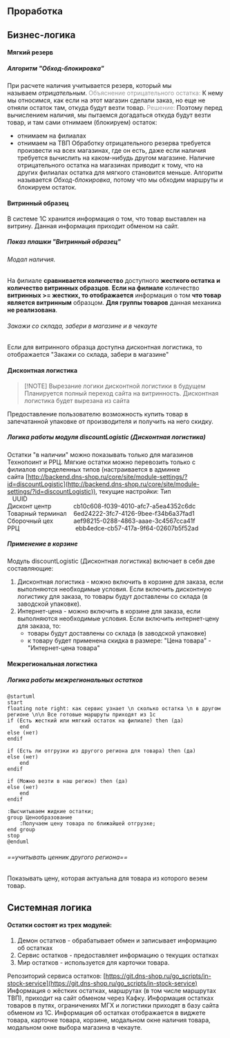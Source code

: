 ## Проработка
## Бизнес-логика
#### Мягкий резерв
##### Алгоритм "Обход-блокировка"
При расчете наличия учитывается резерв, который мы называем _отрицательным_. 
<span style="color:rgb(150, 150, 150)">Объяснение отрицательного остатка:</span> К нему мы относимся, как если на этот магазин сделали заказ, но еще не отняли остаток там, откуда будут везти товар. 
<span style="color:rgb(150, 150, 150)">Решение:</span> Поэтому перед вычислением наличия, мы пытаемся догадаться откуда будут везти товар, и там сами отнимаем (блокируем) остаток: 
- отнимаем на филиалах
- отнимаем на ТВП 
Обработку отрицательного резерва требуется произвести на всех магазинах, где он есть, даже если наличия требуется вычислить на каком-нибудь другом магазине. Наличие отрицательного остатка на магазинах приводит к тому, что на других филиалах остатка для мягкого становится меньше. 
Алгоритм называется _Обход-блокировка_, потому что мы обходим маршруты и блокируем остаток.
#### Витринный образец
В системе 1С хранится информация о том, что товар выставлен на витрину.
Данная информация приходит обменом на сайт.
##### Показ плашки "Витринный образец"
###### Модал наличия.
На филиале **сравнивается количество** доступного **жесткого остатка** **и** **количество витринных образцов**.
**Если на филиале** количество **витринных >= жестких, то отображается** информация о том **что товар является витринным** образцом.
**Для группы товаров** данная механика **не реализована**.
###### Закажи со склада, забери в магазине и в чекауте
Если для витринного образца доступна дисконтная логистика, то отображается "Закажи со склада, забери в магазине"
#### Дисконтная логистика

> [!NOTE] Вырезание логики дисконтной логистики в будущем 
> Планируется полный переход сайта на витринность.
> Дисконтная логистика будет вырезана из сайта

Предоставление пользователю возможность купить товар в запечатанной упаковке от производителя и получить на него скидку.
##### Логика работы модуля discountLogistic (Дисконтная логистика)
Остатки "в наличии" можно показывать только для магазинов Технопоинт и РРЦ.
Мягкие остатки можно перевозить только с филиалов определенных типов (настраивается в админке сайта [http://backend.dns-shop.ru/core/site/module-settings/?id=discountLogistic](http://backend.dns-shop.ru/core/site/module-settings/?id=discountLogistic)), текущие настройки:
Тип                                  UUID  
Дисконт центр             cb10c608-f039-4010-afc7-a5ea4352c6dc  
Товарный терминал    6ed24222-3fc7-4126-9bee-f34b6a37fad1  
Сборочный цех            aef98215-0288-4863-aaae-3c4567cca41f  
РРЦ                                 ebb4edce-cb57-417a-9f64-02607b5f52ad
##### Применение в корзине
Модуль discountLogistic (Дисконтная логистика) включает в себя две составляющие: 
1) Дисконтная логистика - можно включить в корзине для заказа, если выполняются необходимые условия. Если включить дисконтную логистику для заказа, то товары будут доставлены со склада (в заводской упаковке).
2) Интернет-цена - можно включить в корзине для заказа, если выполняются необходимые условия. Если включить интернет-цену для заказа, то:
	- товары будут доставлены со склада (в заводской упаковке)
	- к товару будет применена скидка в размере: "Цена товара" - "Интернет-цена товара"
#### Межрегиональная логистика
##### Логика работы межрегиональных остатков
```plantuml
@startuml
start
floating note right: как сервис узнает \n сколько остатка \n в другом регионе \n\n Все готовые маршруты приходят из 1с
if (Есть жесткий или мягкий остаток на филиале) then (да) 
	end
else (нет)
endif

if (Есть ли отгрузки из другого региона для товара) then (да)
else (нет) 
	end
endif

if (Можно везти в наш регион) then (да)
else (нет)
	end
endif

:Высчитываем жидкие остатки;
group Ценообразование
	:Получаем цену товара по ближайшей отгрузке;
end group
stop
@enduml
```
###### ==учитывать ценник другого региона==
Показывать цену, которая актуальна для товара из которого везем товар.
## Системная логика
#### Остатки состоят из трех модулей:
1) Демон остатков - обрабатывает обмен и записывает информацию об остатках
2) Сервис остатков - предоставляет информацию о текущих остатках
3) Мир остатков - используется для карточки товара.

Репозиторий сервиса остатков:
[https://git.dns-shop.ru/go_scripts/in-stock-service](https://git.dns-shop.ru/go_scripts/in-stock-service)
Информация о жёстких остатках, маршрутах (в том числе маршрутах ТВП), приходит на сайт обменом через Кафку.
Информация остатках товаров в путях, ограничениях МГХ и логистики приходят в базу сайта обменом из 1С.
Информация об остатках отображается в виджете товара, карточке товара, корзине, модальном окне наличия товара, модальном окне выбора магазина в чекауте.
#### 